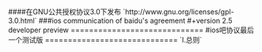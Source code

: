 <markdown>
####在GNU公共授权协议3.0下发布
`http://www.gnu.org/licenses/gpl-3.0.html`
###ios communication of baidu's agreement
#+version 2.5 developer preview
=============================
#ios吧协议最后一个测试版
=============================
`I.总则`
